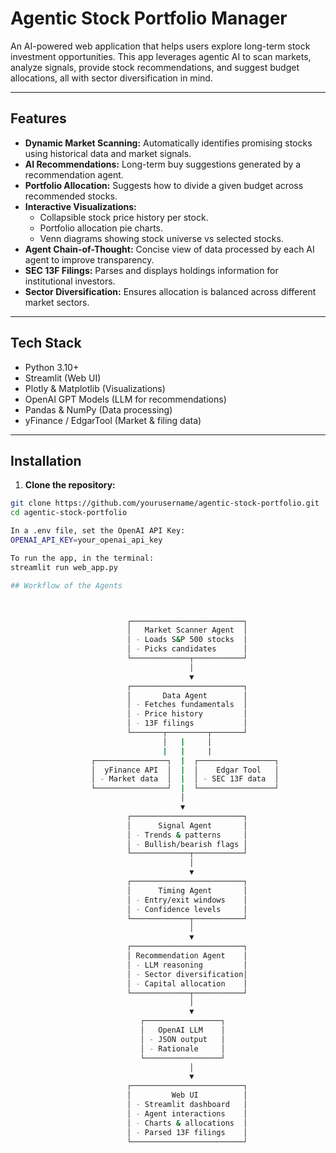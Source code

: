 # Agentic Stock Portfolio Manager

An AI-powered web application that helps users explore long-term stock investment opportunities. This app leverages agentic AI to scan markets, analyze signals, provide stock recommendations, and suggest budget allocations, all with sector diversification in mind.

---

## Features

- **Dynamic Market Scanning:** Automatically identifies promising stocks using historical data and market signals.
- **AI Recommendations:** Long-term buy suggestions generated by a recommendation agent.
- **Portfolio Allocation:** Suggests how to divide a given budget across recommended stocks.
- **Interactive Visualizations:**
  - Collapsible stock price history per stock.
  - Portfolio allocation pie charts.
  - Venn diagrams showing stock universe vs selected stocks.
- **Agent Chain-of-Thought:** Concise view of data processed by each AI agent to improve transparency.
- **SEC 13F Filings:** Parses and displays holdings information for institutional investors.
- **Sector Diversification:** Ensures allocation is balanced across different market sectors.

---

## Tech Stack

- Python 3.10+
- Streamlit (Web UI)
- Plotly & Matplotlib (Visualizations)
- OpenAI GPT Models (LLM for recommendations)
- Pandas & NumPy (Data processing)
- yFinance / EdgarTool (Market & filing data)

---

## Installation

1. **Clone the repository:**

```bash
git clone https://github.com/yourusername/agentic-stock-portfolio.git
cd agentic-stock-portfolio

In a .env file, set the OpenAI API Key:
OPENAI_API_KEY=your_openai_api_key

To run the app, in the terminal:
streamlit run web_app.py

## Workflow of the Agents



                          ┌─────────────────────────┐
                          │   Market Scanner Agent  │
                          │ - Loads S&P 500 stocks  │
                          │ - Picks candidates      │
                          └─────────────┬───────────┘
                                        │
                                        ▼
                          ┌─────────────────────────┐
                          │       Data Agent        │
                          │ - Fetches fundamentals  │
                          │ - Price history         │
                          │ - 13F filings           │
                          └───────┬─────────┬───────┘
                                  │   |     │
                                  |   |     |
                  ┌────────────────┐  |  ┌─────────────────┐
                  │  yFinance API  │  |  │    Edgar Tool   │
                  │ - Market data  │  |  │ - SEC 13F data  │
                  └────────────────┘  |  └─────────────────┘
                                      │
                                      ▼
                          ┌─────────────────────────┐
                          │      Signal Agent       │
                          │ - Trends & patterns     │
                          │ - Bullish/bearish flags │
                          └─────────────┬───────────┘
                                        │
                                        ▼
                          ┌─────────────────────────┐
                          │      Timing Agent       │
                          │ - Entry/exit windows    │
                          │ - Confidence levels     │
                          └─────────────┬───────────┘
                                        │
                                        ▼
                          ┌─────────────────────────┐
                          │ Recommendation Agent    │
                          │ - LLM reasoning         │
                          │ - Sector diversification│
                          │ - Capital allocation    │
                          └─────────────┬───────────┘
                                        │
                                        ▼
                             ┌─────────────────┐
                             │   OpenAI LLM    │
                             │ - JSON output   │
                             │ - Rationale     │
                             └─────────────────┘
                                        │
                                        ▼
                          ┌─────────────────────────┐
                          │         Web UI          │
                          │ - Streamlit dashboard   │
                          │ - Agent interactions    │
                          │ - Charts & allocations  │
                          │ - Parsed 13F filings    │
                          └─────────────────────────┘


